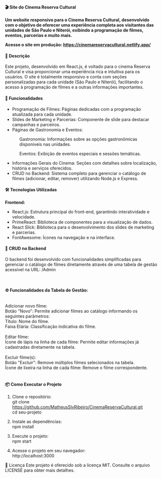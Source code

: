 <h4>🎬 Site do Cinema Reserva Cultural<h4>
  
<p>Um website responsivo para o Cinema Reserva Cultural, desenvolvido com o objetivo de oferecer uma experiência completa aos visitantes das unidades de São Paulo e Niterói, exibindo a programação de filmes, eventos, parcerias e muito mais.</p>

<strong>Acesse o site em produção:</strong> <a target="_blank">https://cinemareservacultural.netlify.app/</a>

<h4>📜 Descrição</h4>
<p>Este projeto, desenvolvido em React.js, é voltado para o cinema Reserva Cultural e visa proporcionar uma experiência rica e intuitiva para os usuários. O site é totalmente responsivo e conta com seções personalizadas para cada unidade (São Paulo e Niterói), facilitando o acesso à programação de filmes e a outras informações importantes.</p>

<h4>🚀 Funcionalidades</h4> 
  <ul>
    <li>Programação de Filmes: Páginas dedicadas com a programação atualizada para cada unidade.</li> 
    <li>Slides de Marketing e Parcerias: Componente de slide para destacar campanhas e parceiros.</li>
    <li>Páginas de Gastronomia e Eventos:</li> 
        <ul><p>Gastronomia: Informações sobre as opções gastronômicas disponíveis nas unidades.</p> 
            <p>Eventos: Exibição de eventos especiais e sessões temáticas.</p> </ul>                  
    <li>Informações Gerais do Cinema: Seções com detalhes sobre localização, história e serviços oferecidos.</li> 
    <li>CRUD no Backend: Sistema completo para gerenciar o catálogo de filmes (adicionar, editar, remover) utilizando Node.js e Express.</li></ul>


<h4>🛠️ Tecnologias Utilizadas</h4>

<strong>Frontend:</strong> 
<ul><li>React.js: Estrutura principal do front-end, garantindo interatividade e velocidade.</li>
    <li>PrimeReact: Biblioteca de componentes para a visualização de dados.</li> 
    <li>React Slick: Biblioteca para o desenvolvimento dos slides de marketing e parcerias.</li> 
    <li>FontAwesome: Ícones na navegação e na interface.</li>
</ul>

<h4>📄 CRUD no Backend</h4>
<p>O backend foi desenvolvido com funcionalidades simplificadas para gerenciar o catálogo de filmes diretamente através de uma tabela de gestão acessível na URL:
/Admin</p>
</br>
<h4>⚙️ Funcionalidades da Tabela de Gestão:</h4>
</br>
Adicionar novo filme: </br>
Botão "Novo": Permite adicionar filmes ao catálogo informando os seguintes parâmetros:</br>
  Título: Nome do filme.</br>
  Faixa Etária: Classificação indicativa do filme.</br>
</br>
Editar filme:</br>
Ícone de lápis na linha de cada filme: Permite editar informações já cadastradas diretamente na tabela.</br>
</br>
Excluir filme(s):</br>
Botão "Excluir": Remove múltiplos filmes selecionados na tabela.</br>
Ícone de lixeira na linha de cada filme: Remove o filme correspondente.</br>

<br>
<h4>📦 Como Executar o Projeto <br></h4>

1. Clone o repositório: <br>
    git clone https://github.com/MatheusSlvRibeiro/CinemaReservaCultural.git<br>
    cd seu-projeto

2. Instale as dependências: <br>
    npm install

3. Execute o projeto: <br>
    npm start

4. Acesse o projeto em seu navegador: <br>
    http://localhost:3000

📄 Licença
Este projeto é oferecido sob a licença MIT. Consulte o arquivo LICENSE para obter mais detalhes.  

